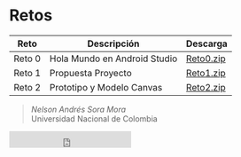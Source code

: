 <h1>Retos</h1>
<table>
  <thead>
    <tr>
      <th>Reto</th>
      <th>Descripción</th>
      <th>Descarga</th>
    </tr>
  </thead>
  <tbody>
    <tr>
      <td>Reto 0</td>
      <td>Hola Mundo en Android Studio</td>
      <td><a href="https://github.com/nasoram/appsmoviles/edit/master/Retos/Reto0.zip">Reto0.zip</a></td>
    </tr>
    <tr>
      <td>Reto 1</td>
      <td>Propuesta Proyecto</td>
      <td><a href="https://github.com/nasoram/appsmoviles/edit/master/Retos/Reto1.zip">Reto1.zip</a></td>
    </tr>
    <tr>
      <td>Reto 2</td>
      <td>Prototipo y Modelo Canvas</td>
      <td><a href="https://github.com/nasoram/appsmoviles/edit/master/Retos/Reto2.zip">Reto2.zip</a></td>
    </tr>
  </tbody>
</table>

> _Nelson Andrés Sora Mora_  
> Universidad Nacional de Colombia

<iframe src="https://ghbtns.com/github-btn.html?user=nasoram&type=follow&count=false&size=large" frameborder="0" scrolling="0" width="220px" height="30px"></iframe>

